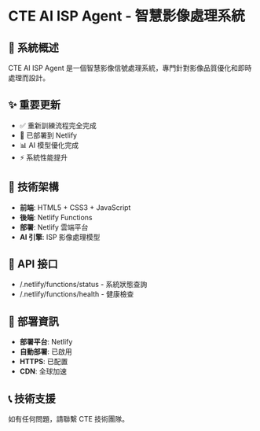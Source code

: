 ﻿# CTE AI ISP Agent - 智慧影像處理系統

## 🎯 系統概述
CTE AI ISP Agent 是一個智慧影像信號處理系統，專門針對影像品質優化和即時處理而設計。

## ✨ 重要更新
- ✅ 重新訓練流程完全完成
- 🚀 已部署到 Netlify
- 📊 AI 模型優化完成
- ⚡ 系統性能提升

## 🔧 技術架構
- **前端**: HTML5 + CSS3 + JavaScript
- **後端**: Netlify Functions
- **部署**: Netlify 雲端平台
- **AI 引擎**: ISP 影像處理模型

## 📡 API 接口
- /.netlify/functions/status - 系統狀態查詢
- /.netlify/functions/health - 健康檢查

## 🚀 部署資訊
- **部署平台**: Netlify
- **自動部署**: 已啟用
- **HTTPS**: 已配置
- **CDN**: 全球加速

## 📞 技術支援
如有任何問題，請聯繫 CTE 技術團隊。
